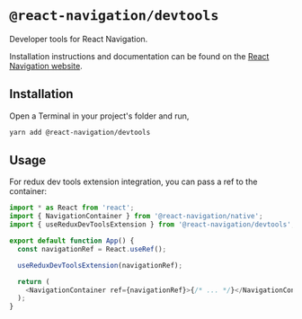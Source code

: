 # `@react-navigation/devtools`

Developer tools for React Navigation.

Installation instructions and documentation can be found on the [React Navigation website](https://reactnavigation.org/docs/6.x/devtools).

## Installation

Open a Terminal in your project's folder and run,

```sh
yarn add @react-navigation/devtools
```

## Usage

For redux dev tools extension integration, you can pass a ref to the container:

```js
import * as React from 'react';
import { NavigationContainer } from '@react-navigation/native';
import { useReduxDevToolsExtension } from '@react-navigation/devtools';

export default function App() {
  const navigationRef = React.useRef();

  useReduxDevToolsExtension(navigationRef);

  return (
    <NavigationContainer ref={navigationRef}>{/* ... */}</NavigationContainer>
  );
}
```
